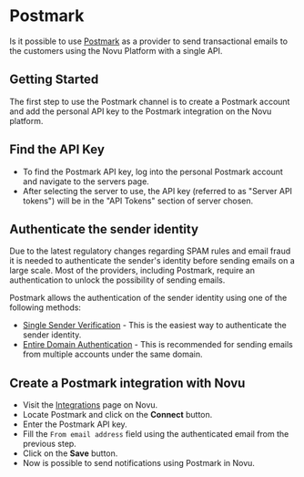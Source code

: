 # Postmark

Is it possible to use [Postmark](https://postmarkapp.com/) as a provider to send transactional emails to the customers using the Novu Platform with a single API.

## Getting Started

The first step to use the Postmark channel is to create a Postmark account and add the personal API key to the Postmark integration on the Novu platform.  

## Find the API Key

- To find the Postmark API key, log into the personal Postmark account and navigate to the servers page.
- After selecting the server to use, the API key (referred to as "Server API tokens") will be in the "API Tokens" section of server chosen.

## Authenticate the sender identity


Due to the latest regulatory changes regarding SPAM rules and email fraud it is needed to authenticate the sender's identity before sending emails on a large scale.
Most of the providers, including Postmark, require an authentication to unlock the possibility of sending emails.


Postmark allows the authentication of the sender identity using one of the following methods:

- [Single Sender Verification](https://account.postmarkapp.com/signatures/new) - This is the easiest way to authenticate the sender identity.
- [Entire Domain Authentication](https://postmarkapp.com/support/article/1046-how-do-i-verify-a-domain#:~:text=be%20verified%20automatically.-,Navigate%20to%20Sender%20Signatures.,to%20your%20DNS%2C%20choose%20Verify.) - This is recommended for sending emails from multiple accounts under the same domain.

## Create a Postmark integration with Novu

- Visit the [Integrations](https://web.novu.co/integrations) page on Novu.
- Locate Postmark and click on the **Connect** button.
- Enter the Postmark API key.
- Fill the `From email address` field using the authenticated email from the previous step.
- Click on the **Save** button.
- Now is possible to send notifications using Postmark in Novu.
